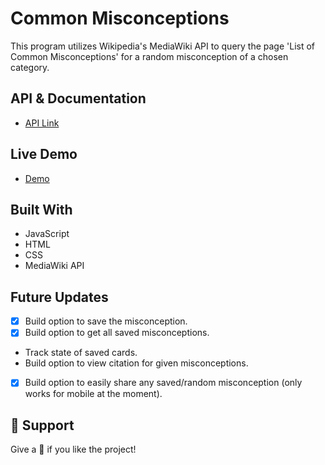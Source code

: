 # Common Misconceptions

This program utilizes Wikipedia's MediaWiki API to query the page 'List of Common Misconceptions' for
a random misconception of a chosen category.

## API & Documentation

- [API Link](https://www.mediawiki.org/wiki/API:Main_page)

## Live Demo

- [Demo](https://mrdustinmiller.github.io/wikipedia-api/)

## Built With

- JavaScript
- HTML
- CSS
- MediaWiki API

## Future Updates

- [X] Build option to save the misconception.
- [x] Build option to get all saved misconceptions.
- Track state of saved cards.
- Build option to view citation for given misconceptions.
- [x] Build option to easily share any saved/random misconception (only works for mobile at the moment).


## 🤝 Support

Give a 🌟 if you like the project!
